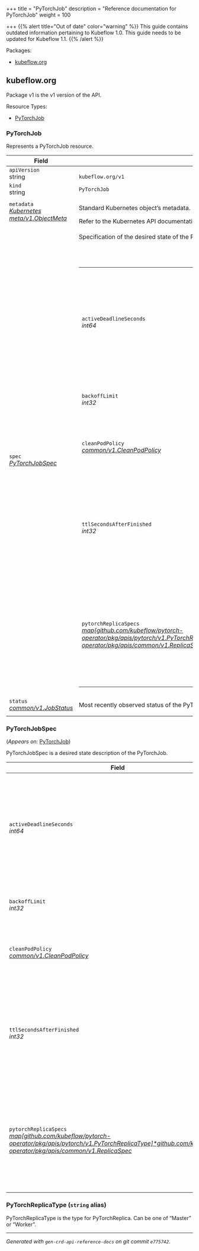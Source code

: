 +++
title = "PyTorchJob"
description = "Reference documentation for PyTorchJob"
weight = 100
                    
+++
{{% alert title="Out of date" color="warning" %}}
This guide contains outdated information pertaining to Kubeflow 1.0. This guide
needs to be updated for Kubeflow 1.1.
{{% /alert %}}
<p>Packages:</p>
<ul>
<li>
<a href="#kubeflow.org">kubeflow.org</a>
</li>
</ul>
<h2 id="kubeflow.org">kubeflow.org</h2>
<p>
<p>Package v1 is the v1 version of the API.</p>
</p>
Resource Types:
<ul><li>
<a href="#github.com%2fkubeflow%2fpytorch-operator%2fpkg%2fapis%2fpytorch%2fv1.PyTorchJob">PyTorchJob</a>
</li></ul>
<h3 id="github.com/kubeflow/pytorch-operator/pkg/apis/pytorch/v1.PyTorchJob">PyTorchJob
</h3>
<p>
<p>Represents a PyTorchJob resource.</p>
</p>
<div class="table-responsive"><table class="table table-bordered">
<thead class="thead-light">
<tr>
<th>Field</th>
<th>Description</th>
</tr>
</thead>
<tbody>
<tr>
<td>
<code>apiVersion</code></br>
string</td>
<td>
<code>
kubeflow.org/v1
</code>
</td>
</tr>
<tr>
<td>
<code>kind</code></br>
string
</td>
<td><code>PyTorchJob</code></td>
</tr>
<tr>
<td>
<code>metadata</code></br>
<em>
<a href="https://kubernetes.io/docs/reference/generated/kubernetes-api/v1.13/#objectmeta-v1-meta">
Kubernetes meta/v1.ObjectMeta
</a>
</em>
</td>
<td>
<p>Standard Kubernetes object&rsquo;s metadata.</p>
Refer to the Kubernetes API documentation for the fields of the
<code>metadata</code> field.
</td>
</tr>
<tr>
<td>
<code>spec</code></br>
<em>
<a href="#github.com/kubeflow/pytorch-operator/pkg/apis/pytorch/v1.PyTorchJobSpec">
PyTorchJobSpec
</a>
</em>
</td>
<td>
<p>Specification of the desired state of the PyTorchJob.</p>
<br/>
<br/>
<div class="table-responsive"><table class="table table-bordered">
<tr>
<td>
<code>activeDeadlineSeconds</code></br>
<em>
int64
</em>
</td>
<td>
<em>(Optional)</em>
<p>Specifies the duration (in seconds) since startTime during which the job can remain active
before it is terminated. Must be a positive integer.
This setting applies only to pods where restartPolicy is OnFailure or Always.</p>
</td>
</tr>
<tr>
<td>
<code>backoffLimit</code></br>
<em>
int32
</em>
</td>
<td>
<em>(Optional)</em>
<p>Number of retries before marking this job as failed.</p>
</td>
</tr>
<tr>
<td>
<code>cleanPodPolicy</code></br>
<em>
<a href="/docs/reference/tfjob/v1/common/#CleanPodPolicy">
common/v1.CleanPodPolicy
</a>
</em>
</td>
<td>
<p>Defines the policy for cleaning up pods after the PyTorchJob completes.
Defaults to Running.</p>
</td>
</tr>
<tr>
<td>
<code>ttlSecondsAfterFinished</code></br>
<em>
int32
</em>
</td>
<td>
<p>Defines the TTL for cleaning up finished PyTorchJobs (temporary
before Kubernetes adds the cleanup controller).
It may take extra ReconcilePeriod seconds for the cleanup, since
reconcile gets called periodically.
Defaults to infinite.</p>
</td>
</tr>
<tr>
<td>
<code>pytorchReplicaSpecs</code></br>
<em>
<a href="/docs/reference/tfjob/v1/common/#ReplicaSpec">
map[github.com/kubeflow/pytorch-operator/pkg/apis/pytorch/v1.PyTorchReplicaType]*github.com/kubeflow/tf-operator/pkg/apis/common/v1.ReplicaSpec
</a>
</em>
</td>
<td>
<p>A map of PyTorchReplicaType (type) to ReplicaSpec (value). Specifies the PyTorch cluster configuration.
For example,
{
&ldquo;Master&rdquo;: PyTorchReplicaSpec,
&ldquo;Worker&rdquo;: PyTorchReplicaSpec,
}</p>
</td>
</tr>
</table>
</td>
</tr>
<tr>
<td>
<code>status</code></br>
<em>
<a href="/docs/reference/tfjob/v1/common/#JobStatus">
common/v1.JobStatus
</a>
</em>
</td>
<td>
<p>Most recently observed status of the PyTorchJob.
Read-only (modified by the system).</p>
</td>
</tr>
</tbody>
</table>
<h3 id="github.com/kubeflow/pytorch-operator/pkg/apis/pytorch/v1.PyTorchJobSpec">PyTorchJobSpec
</h3>
<p>
(<em>Appears on:</em>
<a href="#github.com%2fkubeflow%2fpytorch-operator%2fpkg%2fapis%2fpytorch%2fv1.PyTorchJob">PyTorchJob</a>)
</p>
<p>
<p>PyTorchJobSpec is a desired state description of the PyTorchJob.</p>
</p>
<div class="table-responsive"><table class="table table-bordered">
<thead class="thead-light">
<tr>
<th>Field</th>
<th>Description</th>
</tr>
</thead>
<tbody>
<tr>
<td>
<code>activeDeadlineSeconds</code></br>
<em>
int64
</em>
</td>
<td>
<em>(Optional)</em>
<p>Specifies the duration (in seconds) since startTime during which the job can remain active
before it is terminated. Must be a positive integer.
This setting applies only to pods where restartPolicy is OnFailure or Always.</p>
</td>
</tr>
<tr>
<td>
<code>backoffLimit</code></br>
<em>
int32
</em>
</td>
<td>
<em>(Optional)</em>
<p>Number of retries before marking this job as failed.</p>
</td>
</tr>
<tr>
<td>
<code>cleanPodPolicy</code></br>
<em>
<a href="/docs/reference/tfjob/v1/common/#CleanPodPolicy">
common/v1.CleanPodPolicy
</a>
</em>
</td>
<td>
<p>Defines the policy for cleaning up pods after the PyTorchJob completes.
Defaults to Running.</p>
</td>
</tr>
<tr>
<td>
<code>ttlSecondsAfterFinished</code></br>
<em>
int32
</em>
</td>
<td>
<p>Defines the TTL for cleaning up finished PyTorchJobs (temporary
before Kubernetes adds the cleanup controller).
It may take extra ReconcilePeriod seconds for the cleanup, since
reconcile gets called periodically.
Defaults to infinite.</p>
</td>
</tr>
<tr>
<td>
<code>pytorchReplicaSpecs</code></br>
<em>
<a href="/docs/reference/tfjob/v1/common/#ReplicaSpec">
map[github.com/kubeflow/pytorch-operator/pkg/apis/pytorch/v1.PyTorchReplicaType]*github.com/kubeflow/tf-operator/pkg/apis/common/v1.ReplicaSpec
</a>
</em>
</td>
<td>
<p>A map of PyTorchReplicaType (type) to ReplicaSpec (value). Specifies the PyTorch cluster configuration.
For example,
{
&ldquo;Master&rdquo;: PyTorchReplicaSpec,
&ldquo;Worker&rdquo;: PyTorchReplicaSpec,
}</p>
</td>
</tr>
</tbody>
</table>
<h3 id="github.com/kubeflow/pytorch-operator/pkg/apis/pytorch/v1.PyTorchReplicaType">PyTorchReplicaType
(<code>string</code> alias)</p></h3>
<p>
<p>PyTorchReplicaType is the type for PyTorchReplica. Can be one of &ldquo;Master&rdquo; or &ldquo;Worker&rdquo;.</p>
</p>
<hr/>
<p><em>
Generated with <code>gen-crd-api-reference-docs</code>
on git commit <code>e775742</code>.
</em></p>
